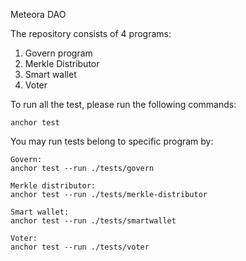 Meteora DAO

The repository consists of 4 programs:

1. Govern program
2. Merkle Distributor
3. Smart wallet
4. Voter

To run all the test, please run the following commands:

```
anchor test
```

You may run tests belong to specific program by:

```
Govern:
anchor test --run ./tests/govern

Merkle distributor:
anchor test --run ./tests/merkle-distributor

Smart wallet:
anchor test --run ./tests/smartwallet

Voter:
anchor test --run ./tests/voter

```
